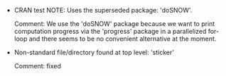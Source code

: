 * CRAN test NOTE: Uses the superseded package: 'doSNOW'. 

  Comment: We use the 'doSNOW' package because we want to print computation progress via the 'progress' package in a parallelized for-loop and there seems to be no convenient alternative at the moment.

* Non-standard file/directory found at top level: 'sticker'

  Comment: fixed
  